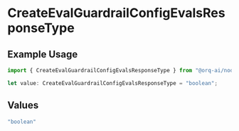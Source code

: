 # CreateEvalGuardrailConfigEvalsResponseType

## Example Usage

```typescript
import { CreateEvalGuardrailConfigEvalsResponseType } from "@orq-ai/node/models/operations";

let value: CreateEvalGuardrailConfigEvalsResponseType = "boolean";
```

## Values

```typescript
"boolean"
```